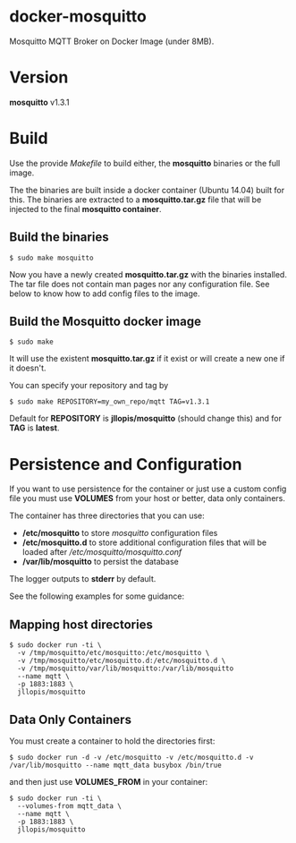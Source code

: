 docker-mosquitto
================

Mosquitto MQTT Broker on Docker Image (under 8MB).

# Version

**mosquitto** v1.3.1

# Build

Use the provide _Makefile_ to build either, the **mosquitto** binaries or the full image.

The the binaries are built inside a docker container (Ubuntu 14.04) built for this. The binaries are extracted to a **mosquitto.tar.gz** file that will be injected to the final **mosquitto container**.

## Build the binaries

    $ sudo make mosquitto

Now you have a newly created **mosquitto.tar.gz** with the binaries installed. The tar file does not contain man pages nor any configuration file. See below to know how to add config files to the image.

## Build the Mosquitto docker image

    $ sudo make

It will use the existent **mosquitto.tar.gz** if it exist or will create a new one if it doesn't.

You can specify your repository and tag by 

    $ sudo make REPOSITORY=my_own_repo/mqtt TAG=v1.3.1

Default for **REPOSITORY** is **jllopis/mosquitto** (should change this) and for **TAG** is **latest**.

# Persistence and Configuration

If you want to use persistence for the container or just use a custom config file you must use **VOLUMES** from your host or better, data only containers.

The container has three directories that you can use:

- **/etc/mosquitto** to store _mosquitto_ configuration files
- **/etc/mosquitto.d** to store additional configuration files that will be loaded after _/etc/mosquitto/mosquitto.conf_
- **/var/lib/mosquitto** to persist the database

The logger outputs to **stderr** by default.

See the following examples for some guidance:

## Mapping host directories

    $ sudo docker run -ti \
      -v /tmp/mosquitto/etc/mosquitto:/etc/mosquitto \
      -v /tmp/mosquitto/etc/mosquitto.d:/etc/mosquitto.d \
      -v /tmp/mosquitto/var/lib/mosquitto:/var/lib/mosquitto 
      --name mqtt \
      -p 1883:1883 \
      jllopis/mosquitto

## Data Only Containers

You must create a container to hold the directories first:

    $ sudo docker run -d -v /etc/mosquitto -v /etc/mosquitto.d -v /var/lib/mosquitto --name mqtt_data busybox /bin/true

and then just use **VOLUMES_FROM** in your container:

    $ sudo docker run -ti \
      --volumes-from mqtt_data \
      --name mqtt \
      -p 1883:1883 \
      jllopis/mosquitto

